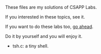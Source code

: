 These files are my solutions of CSAPP Labs.

If you interested in these topics, see it.

If you want to do these labs too, [go ahead](http://csapp.cs.cmu.edu/3e/labs.html).

Do it by yourself and you will enjoy it.

- tsh.c: a tiny shell.
